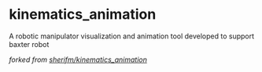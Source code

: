# kinematics_animation
A robotic manipulator visualization and animation tool developed to support baxter robot

*forked from [sherifm/kinematics_animation](https://github.com/sherifm/kinematics_animation)*
